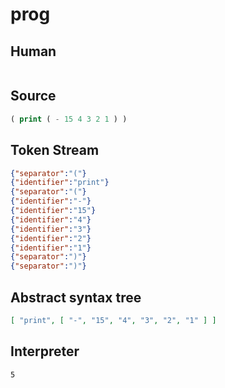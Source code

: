 # prog
## Human
```

```
## Source
```lisp
( print ( - 15 4 3 2 1 ) ) 
```
## Token Stream
```json
{"separator":"("}
{"identifier":"print"}
{"separator":"("}
{"identifier":"-"}
{"identifier":"15"}
{"identifier":"4"}
{"identifier":"3"}
{"identifier":"2"}
{"identifier":"1"}
{"separator":")"}
{"separator":")"}
```
## Abstract syntax tree
```json
[ "print", [ "-", "15", "4", "3", "2", "1" ] ]
```
## Interpreter
```bash
5
```